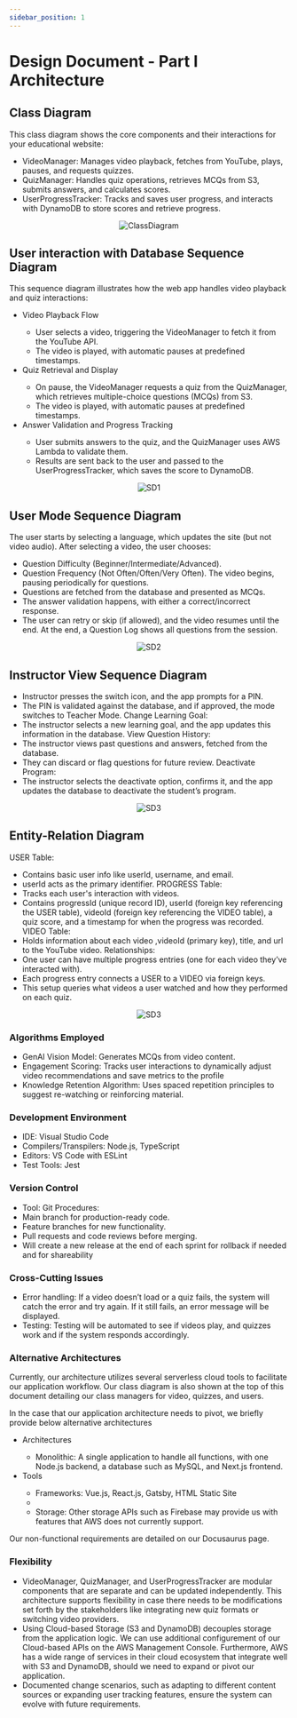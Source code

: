 ```yaml
---
sidebar_position: 1
---
```


# Design Document - Part I Architecture

## Class Diagram
This class diagram shows the core components and their interactions for your educational website:
- VideoManager: Manages video playback, fetches from YouTube, plays, pauses, and requests quizzes.
- QuizManager: Handles quiz operations, retrieves MCQs from S3, submits answers, and calculates scores.
- UserProgressTracker: Tracks and saves user progress, and interacts with DynamoDB to store scores and retrieve progress.

<div align="center">

![ClassDiagram](/img/ClassDiagram.png)

</div>

## User interaction with Database Sequence Diagram
This sequence diagram illustrates how the web app handles video playback and quiz interactions:
<ul>
        <li>Video Playback Flow</li>
                <ul>
                        <li>User selects a video, triggering the VideoManager to fetch it from the YouTube API.</li>
                        <li>The video is played, with automatic pauses at predefined timestamps.</li>
                </ul>
        <li>Quiz Retrieval and Display</li>
                 <ul>
                        <li>On pause, the VideoManager requests a quiz from the QuizManager, which retrieves multiple-choice questions (MCQs) from S3.</li>
                        <li>The video is played, with automatic pauses at predefined timestamps.</li>
                </ul>
        <li>Answer Validation and Progress Tracking</li>
                <ul>
                        <li>User submits answers to the quiz, and the QuizManager uses AWS Lambda to validate them.</li>
                        <li>Results are sent back to the user and passed to the UserProgressTracker, which saves the score to DynamoDB.</li>
                </ul>
</ul>
<div align="center">

![SD1](/img/SD1.png)

</div>

## User Mode Sequence Diagram
The user starts by selecting a language, which updates the site (but not video audio).
After selecting a video, the user chooses:
- Question Difficulty (Beginner/Intermediate/Advanced).
- Question Frequency (Not Often/Often/Very Often).
The video begins, pausing periodically for questions.
- Questions are fetched from the database and presented as MCQs.
- The answer validation happens, with either a correct/incorrect response.
- The user can retry or skip (if allowed), and the video resumes until the end.
At the end, a Question Log shows all questions from the session.
<div align="center">

![SD2](/img/SD2.png)

</div>


## Instructor View Sequence Diagram
- Instructor presses the switch icon, and the app prompts for a PIN.
- The PIN is validated against the database, and if approved, the mode switches to Teacher Mode.
Change Learning Goal:
- The instructor selects a new learning goal, and the app updates this information in the database.
View Question History:
- The instructor views past questions and answers, fetched from the database.
- They can discard or flag questions for future review.
Deactivate Program:
- The instructor selects the deactivate option, confirms it, and the app updates the database to deactivate the student’s program.

<div align="center">

![SD3](/img/SD3.png)

</div>


## Entity-Relation Diagram
USER Table:
- Contains basic user info like userId, username, and email.
- userId acts as the primary identifier.
PROGRESS Table:
- Tracks each user's interaction with videos.
- Contains progressId (unique record ID), userId (foreign key referencing the USER table), videoId (foreign key referencing the VIDEO table), a quiz score, and a timestamp for when the progress was recorded.
VIDEO Table:
- Holds information about each video ,videoId (primary key), title, and url to the YouTube video.
Relationships:
- One user can have multiple progress entries (one for each video they’ve interacted with).
- Each progress entry connects a USER to a VIDEO via foreign keys.
- This setup queries what videos a user watched and how they performed on each quiz.

<div align="center">

![SD3](/img/Entity_RelationD.png)

</div>

### Algorithms Employed
- GenAI Vision Model: Generates MCQs from video content.
- Engagement Scoring: Tracks user interactions to dynamically adjust video recommendations and save metrics to the profile
- Knowledge Retention Algorithm: Uses spaced repetition principles to suggest re-watching or reinforcing material.
### Development Environment
- IDE: Visual Studio Code
- Compilers/Transpilers: Node.js, TypeScript
- Editors: VS Code with ESLint
- Test Tools: Jest
### Version Control
- Tool: Git
Procedures:
- Main branch for production-ready code.
- Feature branches for new functionality.
- Pull requests and code reviews before merging.
- Will create a new release at the end of each sprint for rollback if needed and for shareability


### Cross-Cutting Issues
- Error handling: If a video doesn’t load or a quiz fails, the system will catch the error and try again. If it still fails, an error message will be displayed.
- Testing: Testing will be automated to see if videos play, and quizzes work and if the system responds accordingly.

### Alternative Architectures
Currently, our architecture utilizes several serverless cloud tools to facilitate our application workflow. Our class diagram is also shown at the top of this document detailing our class managers for video, quizzes, and users.

In the case that our application architecture needs to pivot, we briefly provide below alternative architectures
<ul>
        <li>Architectures</li>
                <ul>
                        <li>Monolithic: A single application to handle all functions, with one Node.js backend, a database such as MySQL, and Next.js frontend.</li>
                </ul>
        <li>Tools</li>
                <ul>
                        <li>Frameworks: Vue.js, React.js, Gatsby, HTML Static Site<li>
                        <li>Storage: Other storage APIs such as Firebase may provide us with features that AWS does not currently support. 
                </ul>
</ul>
Our non-functional requirements are detailed on our Docusaurus page.


### Flexibility
- VideoManager, QuizManager, and UserProgressTracker are modular components that are separate and can be updated independently. This architecture supports flexibility in case there needs to be modifications set forth by the stakeholders like integrating new quiz formats or switching video providers.
- Using Cloud-based Storage (S3 and DynamoDB) decouples storage from the application logic. We can use additional configurement of our Cloud-based APIs on the AWS Management Console. Furthermore, AWS has a wide range of services in their cloud ecosystem that integrate well with S3 and DynamoDB, should we need to expand or pivot our application.
- Documented change scenarios, such as adapting to different content sources or expanding user tracking features, ensure the system can evolve with future requirements.

